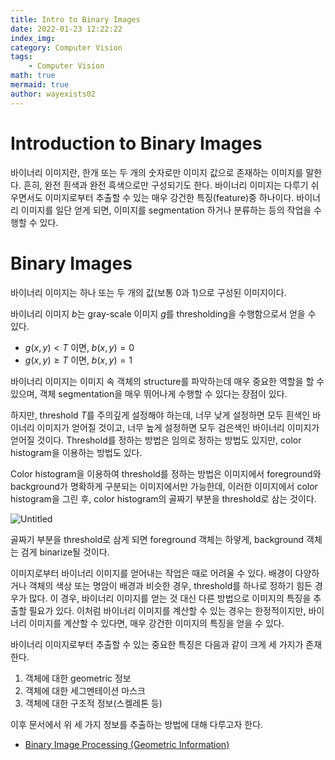 ```yaml
---
title: Intro to Binary Images
date: 2022-01-23 12:22:22
index_img:
category: Computer Vision
tags:
    - Computer Vision
math: true
mermaid: true
author: wayexists02
---
```


# 

# Introduction to Binary Images

바이너리 이미지란, 한개 또는 두 개의 숫자로만 이미지 값으로 존재하는 이미지를 말한다. 흔히, 완전 흰색과 완전 흑색으로만 구성되기도 한다. 바이너리 이미지는 다루기 쉬우면서도 이미지로부터 추출할 수 있는 매우 강건한 특징(feature)중 하나이다. 바이너리 이미지를 일단 얻게 되면, 이미지를 segmentation 하거나 분류하는 등의 작업을 수행할 수 있다.

# Binary Images



바이너리 이미지는 하나 또는 두 개의 값(보통 0과 1)으로 구성된 이미지이다.

바이너리 이미지 $b$는 gray-scale 이미지 $g$를 thresholding을 수행함으로서 얻을 수 있다.

- $g(x, y) < T$ 이면, $b(x, y) = 0$
- $g(x, y) \geq T$ 이면, $b(x, y) = 1$

바이너리 이미지는 이미지 속 객체의 structure를 파악하는데 매우 중요한 역할을 할 수 있으며, 객체 segmentation을 매우 뛰어나게 수행할 수 있다는 장점이 있다.

하지만, threshold $T$를 주의깊게 설정해야 하는데, 너무 낮게 설정하면 모두 흰색인 바이너리 이미지가 얻어질 것이고, 너무 높게 설정하면 모두 검은색인 바이너리 이미지가 얻어질 것이다. Threshold를 정하는 방법은 임의로 정하는 방법도 있지만, color histogram을 이용하는 방법도 있다.

Color histogram을 이용하여 threshold를 정하는 방법은 이미지에서 foreground와 background가 명확하게 구분되는 이미지에서만 가능한데, 이러한 이미지에서 color histogram을 그린 후, color histogram의 골짜기 부분을 threshold로 삼는 것이다.

![Untitled](https://user-images.githubusercontent.com/26874750/150640898-2e231d83-a220-4186-aab5-ff48e62ea3d4.png)

골짜기 부분을 threshold로 삼게 되면 foreground 객체는 하얗게, background 객체는 검게 binarize될 것이다.

이미지로부터 바이너리 이미지를 얻어내는 작업은 때로 어려울 수 있다. 배경이 다양하거나 객체의 색상 또는 명암이 배경과 비슷한 경우, threshold를 하나로 정하기 힘든 경우가 많다. 이 경우, 바이너리 이미지를 얻는 것 대신 다른 방법으로 이미지의 특징을 추출할 필요가 있다. 이처럼 바이너리 이미지를 계산할 수 있는 경우는 한정적이지만, 바이너리 이미지를 계산할 수 있다면, 매우 강건한 이미지의 특징을 얻을 수 있다.

바이너리 이미지로부터 추출할 수 있는 중요한 특징은 다음과 같이 크게 세 가지가 존재한다.

1. 객체에 대한 geometric 정보
2. 객체에 대한 세그멘테이션 마스크
3. 객체에 대한 구조적 정보(스켈레톤 등)

이후 문서에서 위 세 가지 정보를 추출하는 방법에 대해 다루고자 한다.

- [Binary Image Processing (Geometric Information)](https://the-masked-developer.github.io/wiki/binary-image-geometric-processing)